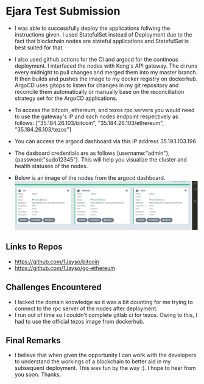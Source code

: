 # Ejara Test Submission
<!-- # DigitalOcean Kubernetes Challenge  -->


- I was able to successfully deploy the applications follwing the instructions given. I used StatefulSet instead of Deployment due to the fact that blockchain nodes are stateful applications and StatefulSet is best suited for that.
- I also used github actions for the CI and argocd for the continous deployment. I interfaced the nodes with Kong's API gateway. The ci runs every midnight to pull changes and merged them into my master branch. It then builds and pushes the image to my docker registry on dockerhub. ArgoCD uses gitops to listen for changes in my git repository and reconcile them automatically or manually base on the reconciliation strategy set for the ArgoCD applications. 
- To access the bitcoin, ethereum, and tezos rpc servers you would need to use the gateway's IP and each nodes endpoint respectively as follows: ["35.184.26.103/bitcoin", "35.184.26.103/ethereum", "35.184.26.103/tezos"]


- You can access the argocd dashboard via this IP address 35.193.103.196 
- The dasboard credentials are as follows {username:"admin"}, {password:"sudo12345"}. This will help you visualize the cluster and health statuses of the nodes.
- Below is an image of the nodes from the argocd dashboard.
![Nodes in ArgoCd dashboard](images/btc-eth-tezos.png)

## Links to Repos
- https://github.com/1Jayso/bitcoin
- https://github.com/1Jayso/go-ethereum

## Challenges Encountered
- I lacked the domain knowledge so it was a bit dounting for me trying to connect to the rpc server of the nodes after deployment.
- I run out of time so I couldn't complete gitlab ci for tezos. Owing to this, I  had to use the official tezos image from dockerhub.

## Final Remarks 
- I believe that when given the opportunity I can work with the developers to understand the workings of a blockchain to better aid in my subsequent deployment. This was fun by the way :). I hope to hear from you soon. Thanks.
